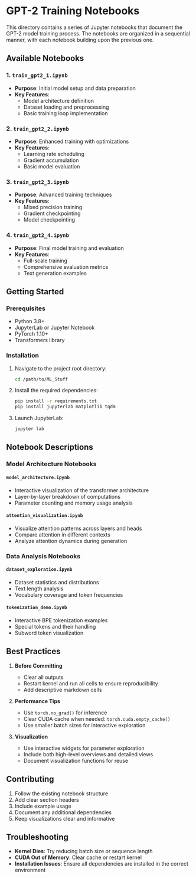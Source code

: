 # GPT-2 Training Notebooks

This directory contains a series of Jupyter notebooks that document the GPT-2 model training process. The notebooks are organized in a sequential manner, with each notebook building upon the previous one.

## Available Notebooks

### 1. `train_gpt2_1.ipynb`
- **Purpose**: Initial model setup and data preparation
- **Key Features**:
  - Model architecture definition
  - Dataset loading and preprocessing
  - Basic training loop implementation

### 2. `train_gpt2_2.ipynb`
- **Purpose**: Enhanced training with optimizations
- **Key Features**:
  - Learning rate scheduling
  - Gradient accumulation
  - Basic model evaluation

### 3. `train_gpt2_3.ipynb`
- **Purpose**: Advanced training techniques
- **Key Features**:
  - Mixed precision training
  - Gradient checkpointing
  - Model checkpointing

### 4. `train_gpt2_4.ipynb`
- **Purpose**: Final model training and evaluation
- **Key Features**:
  - Full-scale training
  - Comprehensive evaluation metrics
  - Text generation examples

## Getting Started

### Prerequisites

- Python 3.8+
- JupyterLab or Jupyter Notebook
- PyTorch 1.10+
- Transformers library

### Installation

1. Navigate to the project root directory:
   ```bash
   cd /path/to/ML_Stuff
   ```

2. Install the required dependencies:
   ```bash
   pip install -r requirements.txt
   pip install jupyterlab matplotlib tqdm
   ```

3. Launch JupyterLab:
   ```bash
   jupyter lab
   ```

## Notebook Descriptions

### Model Architecture Notebooks

#### `model_architecture.ipynb`
- Interactive visualization of the transformer architecture
- Layer-by-layer breakdown of computations
- Parameter counting and memory usage analysis

#### `attention_visualization.ipynb`
- Visualize attention patterns across layers and heads
- Compare attention in different contexts
- Analyze attention dynamics during generation

### Data Analysis Notebooks

#### `dataset_exploration.ipynb`
- Dataset statistics and distributions
- Text length analysis
- Vocabulary coverage and token frequencies

#### `tokenization_demo.ipynb`
- Interactive BPE tokenization examples
- Special tokens and their handling
- Subword token visualization

## Best Practices

1. **Before Committing**
   - Clear all outputs
   - Restart kernel and run all cells to ensure reproducibility
   - Add descriptive markdown cells

2. **Performance Tips**
   - Use `torch.no_grad()` for inference
   - Clear CUDA cache when needed: `torch.cuda.empty_cache()`
   - Use smaller batch sizes for interactive exploration

3. **Visualization**
   - Use interactive widgets for parameter exploration
   - Include both high-level overviews and detailed views
   - Document visualization functions for reuse

## Contributing

1. Follow the existing notebook structure
2. Add clear section headers
3. Include example usage
4. Document any additional dependencies
5. Keep visualizations clear and informative

## Troubleshooting

- **Kernel Dies**: Try reducing batch size or sequence length
- **CUDA Out of Memory**: Clear cache or restart kernel
- **Installation Issues**: Ensure all dependencies are installed in the correct environment
